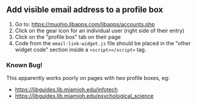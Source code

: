 ## Add visible email address to a profile box

1. Go to: https://muohio.libapps.com/libapps/accounts.php
2. Click on the gear icon for an individual user (right side of their entry)
3. Click on the "profile box" tab on their page
4. Code from the `email-link-widget.js` file should be placed in the "other widget code" section inside a `<script></script>` tag.

### Known Bug!

This apparently works poorly on pages with two profile boxes, eg:

- https://libguides.lib.miamioh.edu/infotech
- https://libguides.lib.miamioh.edu/psychological_science
